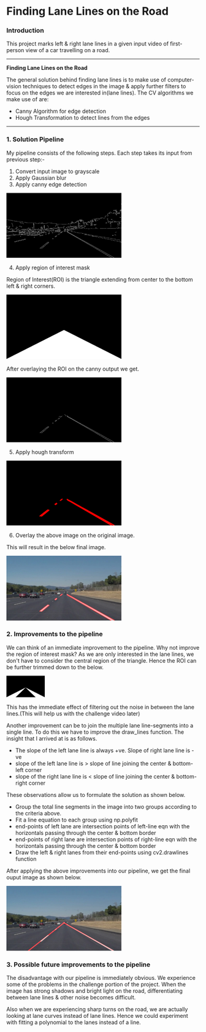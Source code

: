 # **Finding Lane Lines on the Road** 
### Introduction
This project marks left & right lane lines in a given input video of first-person view of a car travelling on a road.

---

**Finding Lane Lines on the Road**

The general solution behind finding lane lines is to make use of computer-vision techniques to detect edges in the image & apply further filters to focus on the edges we are interested in(lane lines). The CV algorithms we make use of are:

- Canny Algorithm for edge detection
- Hough Transformation to detect lines from the edges

---

### 1. Solution Pipeline
My pipeline consists of the following steps. Each step takes its input from previous step:-
1. Convert input image to grayscale
2. Apply Gaussian blur
3. Apply canny edge detection

<img src="test_output/canny_output.jpg" width=300>

4. Apply region of interest mask

Region of Interest(ROI) is the triangle extending from center to the bottom left & right corners.

<img src="test_output/mask.jpg" width=300> 

After overlaying the ROI on the canny output we get.

<img src="test_output/ROI_output.jpg" width=300> 

5. Apply hough transform

<img src="test_output/hough_output.jpg" width=300>

6. Overlay the above image on the original image.

This will result in the below final image.

<img src="test_output/final_seg_output.jpg" width=300>


### 2. Improvements to the pipeline
We can think of an immediate improvement to the pipeline. Why not improve the region of interest mask? As we are only interested in the lane lines, we don't have to consider the central region of the triangle. Hence the ROI can be further trimmed down to the below.

<img src="test_output/mask_2.jpg" width=100> 

This has the immediate effect of filtering out the noise in between the lane lines.(This will help us with the challenge video later)

Another improvement can be to join the multiple lane line-segments into a single line. To do this we have to improve the draw_lines function. The insight that I arrived at is as follows.

- The slope of the left lane line is always +ve. Slope of right lane line is -ve
- slope of the left lane line is > slope of line joining the center & bottom-left corner
- slope of the right lane line is < slope of line joining the center & bottom-right corner

These observations allow us to formulate the solution as shown below.

- Group the total line segments in the image into two groups according to the criteria above.
- Fit a line equation to each group using np.polyfit
- end-points of left lane are intersection points of left-line eqn with the horizontals passing through the center & bottom border
- end-points of right lane are intersection points of right-line eqn with the horizontals passing through the center & bottom border
- Draw the left & right lanes from their end-points using cv2.drawlines function

After applying the above improvements into our pipeline, we get the final ouput image as shown below.

<img src="test_output/final_output.jpg" width=300>

### 3. Possible future improvements to the pipeline

The disadvantage with our pipeline is immediately obvious. We experience some of the problems in the challenge portion of the project. When the image has strong shadows and bright light on the road, differentiating between lane lines & other noise becomes difficult.

Also when we are experiencing sharp turns on the road, we are actually looking at lane curves instead of lane lines. Hence we could experiment with fitting a polynomial to the lanes instead of a line.
